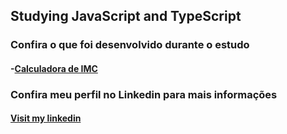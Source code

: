 
## Studying JavaScript and TypeScript
### Confira o que foi desenvolvido durante o estudo
#### -[Calculadora de IMC](https://www.linkedin.com/in/matheus-dario-247193208/)

### Confira meu perfil no Linkedin para mais informações
#### [Visit my linkedin](https://www.linkedin.com/in/matheus-dario-247193208/)
